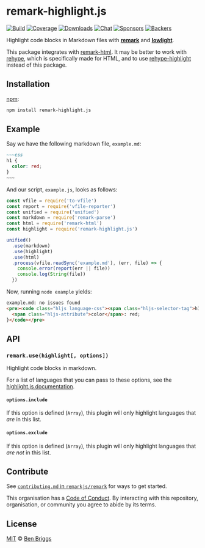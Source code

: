 # remark-highlight.js

[![Build][build-badge]][build]
[![Coverage][coverage-badge]][coverage]
[![Downloads][downloads-badge]][downloads]
[![Chat][chat-badge]][chat]
[![Sponsors][sponsors-badge]][collective]
[![Backers][backers-badge]][collective]

Highlight code blocks in Markdown files with [**remark**][remark] and
[**lowlight**][lowlight].

This package integrates with [remark-html][].
It may be better to work with [rehype][], which is specifically made for HTML,
and to use [rehype-highlight][] instead of this package.

## Installation

[npm][]:

```bash
npm install remark-highlight.js
```

## Example

Say we have the following markdown file, `example.md`:

```markdown
~~~css
h1 {
  color: red;
}
~~~
```

And our script, `example.js`, looks as follows:

```javascript
const vfile = require('to-vfile')
const report = require('vfile-reporter')
const unified = require('unified')
const markdown = require('remark-parse')
const html = require('remark-html')
const highlight = require('remark-highlight.js')

unified()
  .use(markdown)
  .use(highlight)
  .use(html)
  .process(vfile.readSync('example.md'), (err, file) => {
    console.error(report(err || file))
    console.log(String(file))
  })
```

Now, running `node example` yields:

```html
example.md: no issues found
<pre><code class="hljs language-css"><span class="hljs-selector-tag">h1</span> {
  <span class="hljs-attribute">color</span>: red;
}</code></pre>
```

## API

### `remark.use(highlight[, options])`

Highlight code blocks in markdown.

For a list of languages that you can pass to these options, see the
[highlight.js documentation][list-of-languages].

#### `options.include`

If this option is defined (`Array`), this plugin will only highlight languages
that _are_ in this list.

#### `options.exclude`

If this option is defined (`Array`), this plugin will only highlight languages
that _are not_ in this list.

## Contribute

See [`contributing.md` in `remarkjs/remark`][contributing] for ways to get
started.

This organisation has a [Code of Conduct][coc].  By interacting with this
repository, organisation, or community you agree to abide by its terms.

## License

[MIT][license] © [Ben Briggs][author]

<!-- Definitions -->

[build-badge]: https://img.shields.io/travis/remarkjs/remark-highlight.js.svg

[build]: https://travis-ci.org/remarkjs/remark-highlight.js

[coverage-badge]: https://img.shields.io/codecov/c/github/remarkjs/remark-highlight.js.svg

[coverage]: https://codecov.io/github/remarkjs/remark-highlight.js

[downloads-badge]: https://img.shields.io/npm/dm/remark-highlight.js.svg

[downloads]: https://www.npmjs.com/package/remark-highlight.js

[chat-badge]: https://img.shields.io/badge/join%20the%20community-on%20spectrum-7b16ff.svg

[chat]: https://spectrum.chat/unified/remark

[sponsors-badge]: https://opencollective.com/unified/sponsors/badge.svg

[backers-badge]: https://opencollective.com/unified/backers/badge.svg

[collective]: https://opencollective.com/unified

[license]: license

[author]: http://beneb.info

[npm]: https://docs.npmjs.com/cli/install

[contributing]: https://github.com/remarkjs/remark/blob/master/contributing.md

[coc]: https://github.com/remarkjs/remark/blob/master/code-of-conduct.md

[remark]: https://github.com/remarkjs/remark

[remark-html]: https://github.com/remarkjs/remark-html

[lowlight]: https://github.com/wooorm/lowlight

[rehype]: https://github.com/rehypejs/rehype

[rehype-highlight]: https://github.com/rehypejs/rehype-highlight

[list-of-languages]: https://github.com/highlightjs/highlight.js/blob/master/docs/css-classes-reference.rst#language-names-and-aliases
